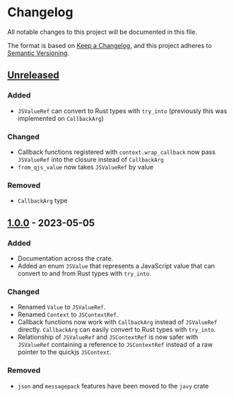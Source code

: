 # Changelog

All notable changes to this project will be documented in this file.

The format is based on [Keep a Changelog](https://keepachangelog.com/en/1.0.0/),
and this project adheres to [Semantic Versioning](https://semver.org/spec/v2.0.0.html).

## [Unreleased]

### Added
- `JSValueRef` can convert to Rust types with `try_into` (previously this was implemented on `CallbackArg`)

### Changed
- Callback functions registered with `context.wrap_callback` now pass `JSValueRef` into the closure instead of `CallbackArg`
- `from_qjs_value` now takes `JSValueRef` by value

### Removed
- `CallbackArg` type

## [1.0.0] - 2023-05-05

### Added
- Documentation across the crate.
- Added an enum `JSValue` that represents a JavaScript value that can convert to and from Rust types with `try_into`.

### Changed
- Renamed `Value` to `JSValueRef`.
- Renamed `Context` to `JSContextRef`.
- Callback functions now work with `CallbackArg` instead of `JSValueRef` directly. `CallbackArg` can easily convert to Rust types with `try_into`.
- Relationship of `JSValueRef` and `JSContextRef` is now safer with `JSValueRef` containing a reference to `JSContextRef` instead of a raw pointer to the quickjs `JSContext`.

### Removed
- `json` and `messagepack` features have been moved to the `javy` crate

[unreleased]: https://github.com/bytecodealliance/javy/compare/quickjs-wasm-rs-1.0.0...HEAD
[1.0.0]: https://github.com/bytecodealliance/javy/tree/quickjs-wasm-rs-1.0.0/crates/quickjs-wasm-rs

